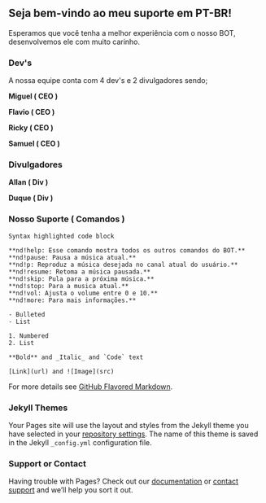 ## Seja bem-vindo ao meu suporte em PT-BR!

Esperamos que você tenha a melhor experiência com o nosso BOT, desenvolvemos ele com muito carinho.


### Dev's

A nossa equipe conta com 4 dev's e 2 divulgadores sendo;

**Miguel ( CEO )**

**Flavio ( CEO )**

**Ricky  ( CEO )**

**Samuel ( CEO )** 

### Divulgadores

**Allan ( Div )**

**Duque ( Div )**


### Nosso Suporte ( Comandos )


```Comandos
Syntax highlighted code block

**nd!help: Esse comando mostra todos os outros comandos do BOT.**
**nd!pause: Pausa a música atual.**
**nd!p: Reproduz a música desejada no canal atual do usuário.**
**nd!resume: Retoma a música pausada.**
**nd!skip: Pula para a próxima música.**
**nd!stop: Para a musica atual.**
**nd!vol: Ajusta o volume entre 0 e 10.**
**nd!more: Para mais informações.**

- Bulleted
- List

1. Numbered
2. List

**Bold** and _Italic_ and `Code` text

[Link](url) and ![Image](src)
```

For more details see [GitHub Flavored Markdown](https://guides.github.com/features/mastering-markdown/).

### Jekyll Themes

Your Pages site will use the layout and styles from the Jekyll theme you have selected in your [repository settings](https://github.com/NodusBot/Nodus-Bot-Suporte-Portugu-s-/settings). The name of this theme is saved in the Jekyll `_config.yml` configuration file.

### Support or Contact

Having trouble with Pages? Check out our [documentation](https://docs.github.com/categories/github-pages-basics/) or [contact support](https://github.com/contact) and we’ll help you sort it out.
